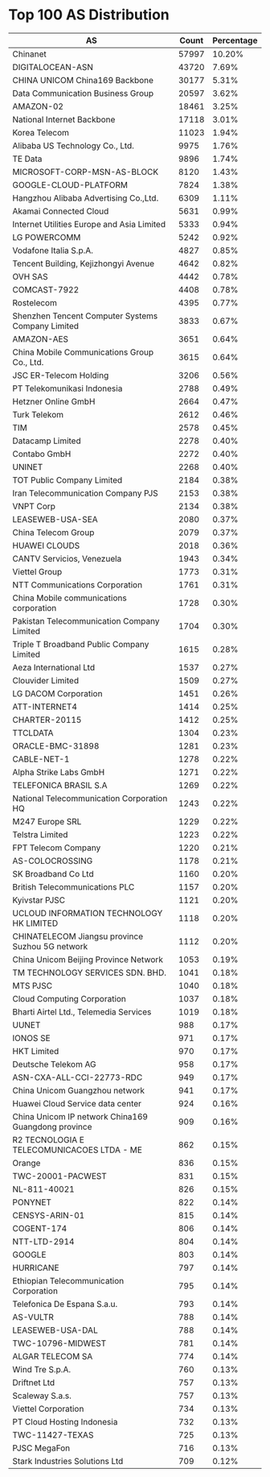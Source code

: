 # Top 100 AS Distribution
| AS | Count | Percentage |
|----|----|----|
| Chinanet | 57997 | 10.20% |
| DIGITALOCEAN-ASN | 43720 | 7.69% |
| CHINA UNICOM China169 Backbone | 30177 | 5.31% |
| Data Communication Business Group | 20597 | 3.62% |
| AMAZON-02 | 18461 | 3.25% |
| National Internet Backbone | 17118 | 3.01% |
| Korea Telecom | 11023 | 1.94% |
| Alibaba US Technology Co., Ltd. | 9975 | 1.76% |
| TE Data | 9896 | 1.74% |
| MICROSOFT-CORP-MSN-AS-BLOCK | 8120 | 1.43% |
| GOOGLE-CLOUD-PLATFORM | 7824 | 1.38% |
| Hangzhou Alibaba Advertising Co.,Ltd. | 6309 | 1.11% |
| Akamai Connected Cloud | 5631 | 0.99% |
| Internet Utilities Europe and Asia Limited | 5333 | 0.94% |
| LG POWERCOMM | 5242 | 0.92% |
| Vodafone Italia S.p.A. | 4827 | 0.85% |
| Tencent Building, Kejizhongyi Avenue | 4642 | 0.82% |
| OVH SAS | 4442 | 0.78% |
| COMCAST-7922 | 4408 | 0.78% |
| Rostelecom | 4395 | 0.77% |
| Shenzhen Tencent Computer Systems Company Limited | 3833 | 0.67% |
| AMAZON-AES | 3651 | 0.64% |
| China Mobile Communications Group Co., Ltd. | 3615 | 0.64% |
| JSC ER-Telecom Holding | 3206 | 0.56% |
| PT Telekomunikasi Indonesia | 2788 | 0.49% |
| Hetzner Online GmbH | 2664 | 0.47% |
| Turk Telekom | 2612 | 0.46% |
| TIM | 2578 | 0.45% |
| Datacamp Limited | 2278 | 0.40% |
| Contabo GmbH | 2272 | 0.40% |
| UNINET | 2268 | 0.40% |
| TOT Public Company Limited | 2184 | 0.38% |
| Iran Telecommunication Company PJS | 2153 | 0.38% |
| VNPT Corp | 2134 | 0.38% |
| LEASEWEB-USA-SEA | 2080 | 0.37% |
| China Telecom Group | 2079 | 0.37% |
| HUAWEI CLOUDS | 2018 | 0.36% |
| CANTV Servicios, Venezuela | 1943 | 0.34% |
| Viettel Group | 1773 | 0.31% |
| NTT Communications Corporation | 1761 | 0.31% |
| China Mobile communications corporation | 1728 | 0.30% |
| Pakistan Telecommunication Company Limited | 1704 | 0.30% |
| Triple T Broadband Public Company Limited | 1615 | 0.28% |
| Aeza International Ltd | 1537 | 0.27% |
| Clouvider Limited | 1509 | 0.27% |
| LG DACOM Corporation | 1451 | 0.26% |
| ATT-INTERNET4 | 1414 | 0.25% |
| CHARTER-20115 | 1412 | 0.25% |
| TTCLDATA | 1304 | 0.23% |
| ORACLE-BMC-31898 | 1281 | 0.23% |
| CABLE-NET-1 | 1278 | 0.22% |
| Alpha Strike Labs GmbH | 1271 | 0.22% |
| TELEFONICA BRASIL S.A | 1269 | 0.22% |
| National Telecommunication Corporation HQ | 1243 | 0.22% |
| M247 Europe SRL | 1229 | 0.22% |
| Telstra Limited | 1223 | 0.22% |
| FPT Telecom Company | 1220 | 0.21% |
| AS-COLOCROSSING | 1178 | 0.21% |
| SK Broadband Co Ltd | 1160 | 0.20% |
| British Telecommunications PLC | 1157 | 0.20% |
| Kyivstar PJSC | 1121 | 0.20% |
| UCLOUD INFORMATION TECHNOLOGY HK LIMITED | 1118 | 0.20% |
| CHINATELECOM Jiangsu province Suzhou 5G network | 1112 | 0.20% |
| China Unicom Beijing Province Network | 1053 | 0.19% |
| TM TECHNOLOGY SERVICES SDN. BHD. | 1041 | 0.18% |
| MTS PJSC | 1040 | 0.18% |
| Cloud Computing Corporation | 1037 | 0.18% |
| Bharti Airtel Ltd., Telemedia Services | 1019 | 0.18% |
| UUNET | 988 | 0.17% |
| IONOS SE | 971 | 0.17% |
| HKT Limited | 970 | 0.17% |
| Deutsche Telekom AG | 958 | 0.17% |
| ASN-CXA-ALL-CCI-22773-RDC | 949 | 0.17% |
| China Unicom Guangzhou network | 941 | 0.17% |
| Huawei Cloud Service data center | 924 | 0.16% |
| China Unicom IP network China169 Guangdong province | 909 | 0.16% |
| R2 TECNOLOGIA E TELECOMUNICACOES LTDA - ME | 862 | 0.15% |
| Orange | 836 | 0.15% |
| TWC-20001-PACWEST | 831 | 0.15% |
| NL-811-40021 | 826 | 0.15% |
| PONYNET | 822 | 0.14% |
| CENSYS-ARIN-01 | 815 | 0.14% |
| COGENT-174 | 806 | 0.14% |
| NTT-LTD-2914 | 804 | 0.14% |
| GOOGLE | 803 | 0.14% |
| HURRICANE | 797 | 0.14% |
| Ethiopian Telecommunication Corporation | 795 | 0.14% |
| Telefonica De Espana S.a.u. | 793 | 0.14% |
| AS-VULTR | 788 | 0.14% |
| LEASEWEB-USA-DAL | 788 | 0.14% |
| TWC-10796-MIDWEST | 781 | 0.14% |
| ALGAR TELECOM SA | 774 | 0.14% |
| Wind Tre S.p.A. | 760 | 0.13% |
| Driftnet Ltd | 757 | 0.13% |
| Scaleway S.a.s. | 757 | 0.13% |
| Viettel Corporation | 734 | 0.13% |
| PT Cloud Hosting Indonesia | 732 | 0.13% |
| TWC-11427-TEXAS | 725 | 0.13% |
| PJSC MegaFon | 716 | 0.13% |
| Stark Industries Solutions Ltd | 709 | 0.12% |
